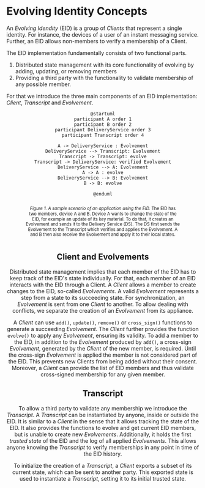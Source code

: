 # Evolving Identity Concepts

An _Evolving Idendity_ (EID) is a group of _Clients_ that represent a single identity.
For instance, the devices of a user of an instant messaging service.
Further, an EID allows non-members to verify a membership of a Client.

The EID implementation fundamentally consists of two functional parts.

1. Distributed state management with its core functionality of evolving by adding, updating, or removing members
2. Providing a third party with the functionality to validate membership of any possible member.

For that we introduce the three main components of an EID implementation: _Client_, _Transcript_ and _Evolvement_.

<div style="text-align:center">

```plantuml
@startuml
participant A order 1
participant B order 2
participant DeliveryService order 3
participant Transcript order 4

A -> DeliveryService : Evolvement
DeliveryService --> Transcript: Evolvement
Transcript -> Transcript: evolve
Transcript -> DeliveryService: verified Evolvement
DeliveryService --> A: Evolvement
A -> A : evolve
DeliveryService --> B: Evolvement
B -> B: evolve

@enduml
```

<figcaption id="fig1" style="transform: scale(0.8)"><em>Figure 1. A sample scenario of an application using the EID.</em>
The EID has two members, device A and B. 
Device A wants to change the state of the EID, for example an update of its key material.
To do that, it creates an Evolvement and sends it to the Delivery Service (DS). 
The DS first sends the Evolvement to the Transcript which verifies and applies the Evolvement.
A and B then also receive the Evolvement and apply it to their local states.
</figcaption>

## Client and Evolvements

Distributed state management implies that each member of the EID has to keep track of the EID's state individually.
For that, each member of an EID interacts with the EID through a Client.
A _Client_ allows a member to create changes to the EID, so-called _Evolvements_.
A valid _Evolvement_ represents a step from a state to its succeeding state.
For synchronization, an _Evolvement_ is sent from one _Client_ to another.
To allow dealing with conflicts, we separate the creation of an _Evolvement_ from its appliance.

A _Client_ can use `add()`, `update()`, `remove()` or `cross_sign()` functions to generate a succeeding _Evolvement_.
The _Client_ further provides the function `evolve()` to apply any _Evolvement_, ensuring its validity.
To add a member to the EID, in addition to the _Evolvement_ produced by `add()`, a cross-sign _Evolvement_, generated by
the _Client_ of the new member, is required.
Until the cross-sign _Evolvement_ is applied the member is not considered part of the EID.
This prevents new Clients from being added without their consent.
Moreover, a _Client_ can provide the list of EID members and thus validate cross-signed membership for any given member.

## Transcript

To allow a third party to validate any membership we introduce the _Transcript_.
A _Transcript_ can be instantiated by anyone, inside or outside the EID.
It is similar to a _Client_ in the sense that it allows tracking the state of the EID.
It also provides the functions to evolve and get current EID members, but is unable to create new _Evolvements_.
Additionally, it holds the first _trusted state_ of the EID and the log of all applied _Evolvements_.
This allows anyone knowing the _Transcript_ to verify memberships in any point in time of the EID history.

To initialize the creation of a _Transcript_, a _Client_ exports a subset of its current state, which can be sent to
another party.
This exported state is used to instantiate a _Transcript_, setting it to its initial trusted state.
